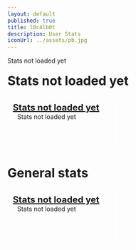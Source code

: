 ```yaml
---
layout: default
published: true
title: l0c4lb0t
description: User Stats
iconUrl: ../assets/pb.jpg
---
```

<style>
	.settings.panel:nth-child(even){
		float: right;
		position: inherit;
		top: -134px;
	}
	.settings.panel{
		border: 2px white solid;
		border-radius: 8px;
		width: calc(50% - 30px);
		padding: 10px;
		margin-top: 10px;
		height: 100px;
	}
	.settings.title{
		font-size: 20px;
		font-weight: bold;
		text-decoration: underline;
	}
	.settings.value{
		font-size: 14px;
		margin-left: 10px;
	}
</style>
<script>
	var editedTimeTimer;
	var vars = {};
	var parts = window.location.href.replace(/[?&]+([^=&]+)=([^&]*)/gi, function(m,key,value) {
        vars[key] = value;
    });
	var uId = vars["u"];
	var gId = vars["g"];
	var u, g, gu;
	
	updateStats();
	
	function showStats(){
		if(editedTimeTimer) window.clearInterval(editedTimeTimer);
		u = userStats[uId];
		g = guildStats[gId];
		if(g) gu = g["user"][uId]; else gu = undefined;
		
		if(g){
			if(gu && u){
				document.title = "User Stats: " + u.username + " - " + g.guildName + " | l0c4lb0t";
				document.getElementById("page title").innerHTML = escapeHtml(u.username);
				document.getElementById("settings container title guild").innerHTML = "Settings for guild \"" + escapeHtml(g.guildName) + "\"";
				document.getElementById("settings container guild").innerHTML = "";
				$(".settings.container.guild").append(
					$(`<div class="settings panel">
						<div class="settings title">Guild Name</div>
						<div class="settings value">${escapeHtml(gu.guildName)}</div>
					</div>`),
					$(`<div class="settings panel">
						<div class="settings title">Sent Message Count</div>
						<div class="settings value">${gu.sentMessageCount || "0"}</div>
					</div>`),
					$(`<div class="settings panel">
						<div class="settings title">Sent Public Message Count</div>
						<div class="settings value">${gu.sentPublicMessageCount || "0"}</div>
					</div>`),
					$(`<div class="settings panel">
						<div class="settings title">Used Command Count</div>
						<div class="settings value">${gu.sentCommandCount || "0"}</div>
					</div>`),
					$(`<div class="settings panel">
						<div class="settings title">Used Unknown Command Count</div>
						<div class="settings value">${gu.sentUnknownCommandCount || "0"}</div>
					</div>`)
				);
				document.getElementById("settings container general").innerHTML = "";
				$(".settings.container.general").append(
					$(`<div class="settings panel">
						<div class="settings title">User Name</div>
						<div class="settings value">${escapeHtml(u.username)}</div>
					</div>`),
					$(`<div class="settings panel">
						<div class="settings title">Sent Message Count</div>
						<div class="settings value">${u.sentMessageCount || "0"}</div>
					</div>`),
					$(`<div class="settings panel">
						<div class="settings title">Sent Public Message Count</div>
						<div class="settings value">${u.sentPublicMessageCount || "0"}</div>
					</div>`),
					$(`<div class="settings panel">
						<div class="settings title">Used Command Count</div>
						<div class="settings value">${u.sentCommandCount || "0"}</div>
					</div>`),
					$(`<div class="settings panel">
						<div class="settings title">Used Unknown Command Count</div>
						<div class="settings value">${u.sentUnknownCommandCount || "0"}</div>
					</div>`)
				);
			}else{
				document.title = "User not found | l0c4lb0t";
			}
		}else{
			document.title = "Guild not found | l0c4lb0t";
		}
		
		updateUpdateTime();
		editedTimeTimer = window.setInterval(function(){
			updateUpdateTime();
		}, 1000);
	}
	function getSecondsSinceEdit(){
		return Math.floor((new Date().getTime() - lastEdited) / 1000);
	}
	function getTimeSinceEdit(){
		return new Date().getTime() - lastEdited;
	}
	function updateStats(){
		if(document.getElementById("l0c4lh057 script loadstats")) document.getElementById("l0c4lh057 script loadstats").outerHTML = "";
		var scrip = document.createElement("script");
		scrip.src = "https://l0c4lh057.jg-p.eu/getStats.php";
		scrip.id = "l0c4lh057 script loadstats";
		scrip.onload = function(){showStats();};
		document.head.appendChild(scrip);
	}
	function updateUpdateTime(){
		var t = getSecondsSinceEdit();
		var min = Math.floor(t / 60);
		var sec = t % 60;
		document.getElementById("lastEdited").innerHTML = "Updated " + min + " minutes and " + sec + " seconds ago.";
		if(min > 4 && sec == 4) updateStats();
	}
	function escapeHtml(txt) {
		return txt
			 .replace(/&/g, "&amp;")
			 .replace(/</g, "&lt;")
			 .replace(/>/g, "&gt;")
			 .replace(/"/g, "&quot;")
			 .replace(/'/g, "&#039;");
	 }
</script>
<div id="lastEdited">Stats not loaded yet</div>
<h1 id="settings container title guild" style="margin-top:20px;">Stats not loaded yet</h1>
<div id="settings container guild" class="settings container guild" style="position:relative;">
	<div class="settings panel">
		<div class="settings title">Stats not loaded yet</div>
		<div class="settings value">Stats not loaded yet</div>
	</div>
</div>
<h1 id="settings container title general" style="margin-top:30px;">General stats</h1>
<div id="settings container general" class="settings container general" style="position:relative;">
	<div class="settings panel">
		<div class="settings title">Stats not loaded yet</div>
		<div class="settings value">Stats not loaded yet</div>
	</div>
</div>